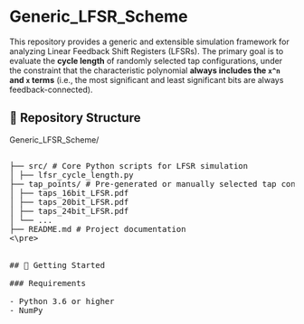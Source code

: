 # Generic_LFSR_Scheme

This repository provides a generic and extensible simulation framework for analyzing Linear Feedback Shift Registers (LFSRs). The primary goal is to evaluate the **cycle length** of randomly selected tap configurations, under the constraint that the characteristic polynomial **always includes the `x^n` and `x` terms** (i.e., the most significant and least significant bits are always feedback-connected).

## 📁 Repository Structure

Generic_LFSR_Scheme/
<pre>  
├── src/ # Core Python scripts for LFSR simulation
│ ├── lfsr_cycle_length.py
├── tap_points/ # Pre-generated or manually selected tap configurations
│ ├── taps_16bit_LFSR.pdf
│ ├── taps_20bit_LFSR.pdf
│ ├── taps_24bit_LFSR.pdf
│ └── ...
├── README.md # Project documentation
<\pre>  


## 🚀 Getting Started

### Requirements

- Python 3.6 or higher
- NumPy
